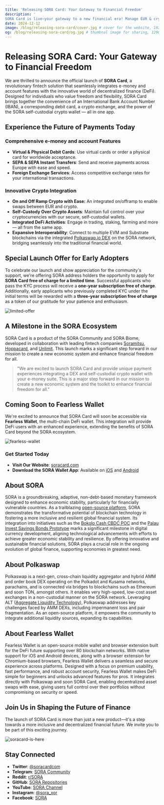 ```yaml
---
title: 'Releasing SORA Card: Your Gateway to Financial Freedom'
description: '
SORA Card is live—your gateway to a new financial era! Manage EUR & crypto in one app, access DeFi, trade on Polkaswap DEX, and enjoy self-custody. Secure a free subscription for a limited time. Embrace financial freedom and join us on this transformative journey!'
date: 2024-12-12
image: /blog/releasing-sora-card/cover.jpg # cover for the website, 1920x1080px
og: /blog/releasing-sora-card/og.jpg # thumbnal image for sharing, 1200x630px
---
```


# Releasing SORA Card: Your Gateway to Financial Freedom

We are thrilled to announce the official launch of **SORA Card**, a revolutionary fintech solution that seamlessly integrates e-money and account features with the innovative world of decentralized finance (DeFi). Designed for individuals who value freedom and flexibility, SORA Card brings together the convenience of an International Bank Account Number (IBAN), a corresponding debit card, a crypto exchange, and the power of the SORA self-custodial crypto wallet — all in one app.

## **Experience the Future of Payments Today**

### **Comprehensive e-money and account Features**

- **Virtual & Physical Debit Cards**: Use virtual cards or order a physical card for worldwide acceptance.
- **SEPA & SEPA Instant Transfers**: Send and receive payments across Europe with ease and speed.
- **Foreign Exchange Services**: Access competitive exchange rates for your international transactions.

### **Innovative Crypto Integration**

- **On and Off Ramp Crypto with Ease:** An integrated on/offramp to enable swaps between EUR and crypto.
- **Self-Custody Over Crypto Assets**: Maintain full control over your cryptocurrencies with our secure, self-custodial wallets.
- **Integrated DeFi Activities**: Engage in trading, staking, farming and more — all from the same app.
- **Expansive Interoperability**: Connect to multiple EVM and Substrate blockchains via the integrated [Polkaswap.io DEX](https://polkaswap.io/) on the SORA network, bridging seamlessly into the traditional financial world.

## **Special Launch Offer for Early Adopters**

To celebrate our launch and show appreciation for the community's support, we're offering SORA address holders the opportunity to apply for **SORA Card free of charge for a limited time**. Successful applicants who pass the KYC process will receive a **one-year subscription free of charge**. Additionally, early applicants who previously completed KYC under the initial terms will be rewarded with a **three-year subscription free of charge** as a token of our gratitude for your patience and enthusiasm.

![limited-offer](/blog/limited-offer.jpg)

## **A Milestone in the SORA Ecosystem**

SORA Card is a product of the SORA Community and SORA Biome, developed in collaboration with leading fintech companies [Soramitsu](https://soramitsu.co.jp/), [Hoppacard](https://hoppacard.com/), and [Unlimit](https://unlimit.com/). This launch marks a significant step forward in our mission to create a new economic system and enhance financial freedom for all.

> "We are excited to launch SORA Card and provide unique payment experiences integrating a DEX and self-custodial crypto wallet with your e-money suite. This is a major step forward in our mission to create a new economic system and the toolkit to enhance financial freedom for all."
> 

## **Coming Soon to Fearless Wallet**

We're excited to announce that SORA Card will soon be accessible via **Fearless Wallet**, the multi-chain DeFi wallet. This integration will provide DeFi users with an enhanced experience, extending the benefits of SORA Card beyond the SORA ecosystem.

![fearless-wallet](/blog/releasing-sora-card/fearless-wallet.jpg)

### **Get Started Today**

- **Visit Our Website**: [soracard.com](https://soracard.com/)
- **Download the SORA Wallet App**: Available on [iOS](https://apps.apple.com/app/sora-card/id6466728323) and [Android](https://play.google.com/store/apps/details?id=com.soracard.wallet.iban&hl=ENG)

## **About SORA**

SORA is a groundbreaking, adaptive, non-debt-based monetary framework designed to enhance economic stability, particularly for financially vulnerable countries. As a trailblazing [open-source platform](https://github.com/sora-xor/), SORA demonstrates the transformative potential of blockchain technology in fostering a more inclusive and resilient global financial system. Its integration into initiatives such as the [Bokolo Cash CBDC POC](https://soramitsu.co.jp/bokolo-cash) and the [Palau Invest Savings Bonds Prototype](https://soramitsu.co.jp/palauinvest) marks a significant milestone in digital currency development, aligning technological advancements with efforts to achieve greater economic stability and resilience. By offering innovative and sustainable financial solutions, SORA plays a crucial role in the ongoing evolution of global finance, supporting economies in greatest need.

## **About Polkaswap**

Polkaswap is a next-gen, cross-chain liquidity aggregator and hybrid AMM and order book DEX operating on the Polkadot and Kusama networks, parachains, and is connected via bridges to blockchains such as Ethereum and soon TON, amongst others. It enables very high-speed, low-cost asset exchanges in a non-custodial manner on the SORA network. Leveraging ALT ([Aggregate Liquidity Technology](https://ieeexplore.ieee.org/document/10174911)), Polkaswap addresses key challenges faced by AMM DEXs, including impermanent loss and pair fragmentation. As an open-source platform, it empowers the community to integrate additional liquidity sources, expanding its capabilities.

## **About Fearless Wallet**

Fearless Wallet is an open-source mobile wallet and browser extension built for the DeFi future supporting over 80 blockchain networks. With native support for iOS and Android devices, along with a browser extension for Chromium-based browsers, Fearless Wallet delivers a seamless and secure experience across platforms. Designed with a focus on premium usability, fast performance, and robust account security, Fearless Wallet makes DeFi simple for beginners and unlocks advanced features for pros. It integrates directly with Polkaswap and soon SORA Card, enabling decentralized asset swaps with ease, giving users full control over their portfolios without compromising on security or speed.

## **Join Us in Shaping the Future of Finance**

The launch of SORA Card is more than just a new product—it's a step towards a more inclusive and decentralized financial future. We invite you to be part of this exciting journey.

![soracard-is-here](/blog/releasing-sora-card/soracard-is-here.jpg)

## **Stay Connected**

- **Twitter**: [@soracardcom](https://twitter.com/soracardcom)
- **Telegram**: [SORA Community](https://t.me/soracardofficial)
- **Reddit**: [r/SORA](https://www.reddit.com/r/SORA/)
- **GitHub**: [SORA Repositories](https://github.com/sora-xor)
- **YouTube**: [SORA Channel](https://www.youtube.com/sora_xor)
- **Instagram**: [@sora_xor](https://instagram.com/sora_xor)
- **Facebook**: [SORA](https://www.facebook.com/sora.xor)
